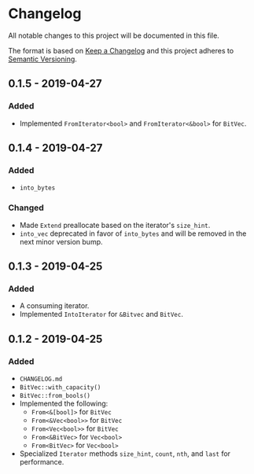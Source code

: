 # Changelog
All notable changes to this project will be documented in this file.

The format is based on [Keep a Changelog](http://keepachangelog.com/en/1.0.0/)
and this project adheres to [Semantic Versioning](http://semver.org/spec/v2.0.0.html).

## 0.1.5 - 2019-04-27
### Added
- Implemented `FromIterator<bool>` and `FromIterator<&bool>` for `BitVec`.

## 0.1.4 - 2019-04-27
### Added
- `into_bytes`

### Changed
- Made `Extend` preallocate based on the iterator's `size_hint`.
- `into_vec` deprecated in favor of `into_bytes` and will be removed in the next
  minor version bump.

## 0.1.3 - 2019-04-25
### Added
- A consuming iterator.
- Implemented `IntoIterator` for `&Bitvec` and `BitVec`.

## 0.1.2 - 2019-04-25
### Added
- `CHANGELOG.md`
- `BitVec::with_capacity()`
- `BitVec::from_bools()`
- Implemented the following:
  - `From<&[bool]>` for `BitVec`
  - `From<&Vec<bool>>` for `BitVec`
  - `From<Vec<bool>>` for `BitVec`
  - `From<&BitVec>` for `Vec<bool>`
  - `From<BitVec>` for `Vec<bool>`
- Specialized `Iterator` methods `size_hint`, `count`, `nth`, and `last` for
  performance.

